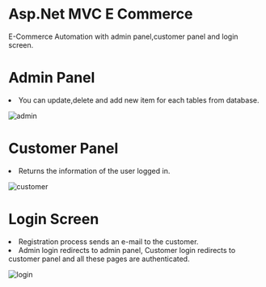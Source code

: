 # Asp.Net MVC E Commerce
E-Commerce Automation with admin panel,customer panel and login screen.

<h1>Admin Panel</h1>
<li>You can update,delete and add new item for each tables from database.</li>

![admin](https://github.com/user-attachments/assets/ff09f72b-9d5e-4a34-adc0-9635b8c1e0f4)

<h1>Customer Panel</h1>
<li>Returns the information of the user logged in.</li>

![customer](https://github.com/user-attachments/assets/5ff02e28-ce33-4d9d-aed4-11ae2cfeb518)

<h1>Login Screen</h1>
<li>Registration process sends an e-mail to the customer.</li>

<li>Admin login redirects to admin panel, Customer login redirects to customer panel and all these pages are authenticated.</li>

![login](https://github.com/user-attachments/assets/1f251c6a-87e7-4034-b154-2f948fc6747f)
